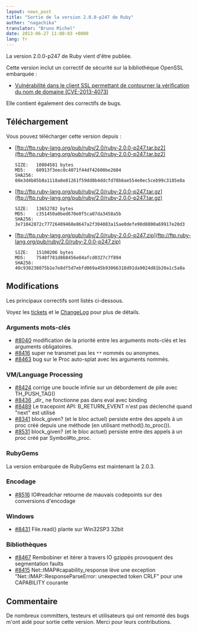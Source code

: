 ```yaml
---
layout: news_post
title: "Sortie de la version 2.0.0-p247 de Ruby"
author: "nagachika"
translator: "Bruno Michel"
date: 2013-06-27 11:00:03 +0000
lang: fr
---
```


La version 2.0.0-p247 de Ruby vient d'être publiée.

Cette version inclut un correctif de sécurité sur la bibliothèque OpenSSL
embarquée :

 * [Vulnérabilité dans le client SSL permettant de contourner la vérification du nom de domaine
   (CVE-2013-4073)](/fr/news/2013/06/27/hostname-check-bypassing-vulnerability-in-openssl-client-cve-2013-4073/)

Elle contient également des correctifs de bugs.

## Téléchargement

Vous pouvez télécharger cette version depuis :

* [ftp://ftp.ruby-lang.org/pub/ruby/2.0/ruby-2.0.0-p247.tar.bz2](ftp://ftp.ruby-lang.org/pub/ruby/2.0/ruby-2.0.0-p247.tar.bz2)

      SIZE:   10804581 bytes
      MD5:    60913f3eec0c4071f44df42600be2604
      SHA256: 08e3d4b85b8a1118a8e81261f59dd8b4ddcfd70b6ae554e0ec5ceb99c3185e8a

* [ftp://ftp.ruby-lang.org/pub/ruby/2.0/ruby-2.0.0-p247.tar.gz](ftp://ftp.ruby-lang.org/pub/ruby/2.0/ruby-2.0.0-p247.tar.gz)

      SIZE:   13652782 bytes
      MD5:    c351450a0bed670e0f5ca07da3458a5b
      SHA256: 3e71042872c77726409460e8647a2f304083a15ae0defe90d8000a69917e20d3

* [ftp://ftp.ruby-lang.org/pub/ruby/2.0/ruby-2.0.0-p247.zip](ftp://ftp.ruby-lang.org/pub/ruby/2.0/ruby-2.0.0-p247.zip)

      SIZE:   15100206 bytes
      MD5:    7548f781d868456e84afcd0327c7f894
      SHA256: 40c938238075b1e7e8df5d7ebfd069a45b93066318d91da9024d81b20a1c5a8a

## Modifications

Les principaux correctifs sont listés ci-dessous.

Voyez les [tickets](https://bugs.ruby-lang.org/projects/ruby-200/issues?set_filter=1&amp;status_id=5)
et le [ChangeLog](http://svn.ruby-lang.org/repos/ruby/tags/v2_0_0_247/ChangeLog) pour plus de détails.

### Arguments mots-clés

* [#8040](https://bugs.ruby-lang.org/issues/8040) modification de la priorité entre les arguments mots-clés et les arguments obligatoires.
* [#8416](https://bugs.ruby-lang.org/issues/8416) super ne transmet pas les `**` nommés ou anonymes.
* [#8463](https://bugs.ruby-lang.org/issues/8463) bug sur le Proc auto-splat avec les arguments nommés.

### VM/Language Processing

* [#8424](https://bugs.ruby-lang.org/issues/8424) corrige une boucle infinie sur un débordement de pile avec TH_PUSH_TAG()
* [#8436](https://bugs.ruby-lang.org/issues/8436) \__dir__ ne fonctionne pas dans eval avec binding
* [#8489](https://bugs.ruby-lang.org/issues/8489) Le tracepoint API: B_RETURN_EVENT n'est pas déclenché quand "next" est utilisé
* [#8341](https://bugs.ruby-lang.org/issues/8341) block_given? (et le bloc actuel) persiste entre des appels à un proc créé depuis une méthode (en utilisant method().to_proc()).
* [#8531](https://bugs.ruby-lang.org/issues/8531) block_given? (et le bloc actuel) persiste entre des appels à un proc créé par Symbol#to_proc.

### RubyGems

La version embarquée de RubyGems est maintenant la 2.0.3.

### Encodage

* [#8516](https://bugs.ruby-lang.org/issues/8516) IO#readchar retourne de mauvais codepoints sur des conversions d'encodage

### Windows

* [#8431](https://bugs.ruby-lang.org/issues/8431) File.read() plante sur Win32SP3 32bit

### Bibliothèques

* [#8467](https://bugs.ruby-lang.org/issues/8467) Rembobiner et itérer à travers IO gzippés provoquent des segmentation faults
* [#8415](https://bugs.ruby-lang.org/issues/8415) Net::IMAP#capability_response lève une exception "Net::IMAP::ResponseParseError: unexpected token CRLF" pour une CAPABILITY courante

## Commentaire

De nombreux committers, testeurs et utilisateurs qui ont remonté des bugs
m'ont aidé pour sortie cette version. Merci pour leurs contributions.

